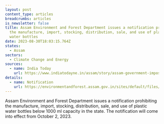 ```yaml
---
layout: post
content_type: articles
breadcrumbs: articles
is_newsletter: false
title: Assam Environment and Forest Department issues a notification prohibiting
  the manufacture, import, stocking, distribution, sale, and use of plastic
  water bottles
date: 2023-08-30T18:03:15.764Z
states:
  - Assam
sectors:
  - Climate Change and Energy
sources:
  - name: India Today
    url: https://www.indiatodayne.in/assam/story/assam-government-imposes-blanket-ban-on-distribution-and-sale-of-water-bottles-below-1000-ml-capacity-effective-october-2-640130-2023-08-25
details:
  - name: Notification
    url: https://environmentandforest.assam.gov.in/sites/default/files/swf_utility_folder/departments/envforest_lipl_in_oid_3/menu/document/ecf_no.338122.24_dtd._23.08.2023.pdf
---
```

Assam Environment and Forest Department issues a notification prohibiting the manufacture, import, stocking, distribution, sale, and use of plastic water bottles below 1000 ml capacity in the state. The notification will come into effect from October 2, 2023.
